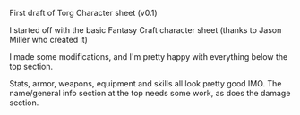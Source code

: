 First draft of Torg Character sheet (v0.1)

I started off with the basic Fantasy Craft character sheet (thanks to Jason Miller who created it)

I made some modifications, and I'm pretty happy with everything below the top section.

Stats, armor, weapons, equipment and skills all look pretty good IMO.  The name/general info section at the top needs some work, as does the damage section.
